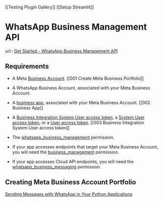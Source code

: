 [[Testing Plugin Gallery]]
[[Setup Streamlit]]

# WhatsApp Business Management API
url:: [Get Started - WhatsApp Business Management API](https://developers.facebook.com/docs/whatsapp/business-management-api/get-started/)

## Requirements
- A Meta [Business Account](https://business.facebook.com/). 
  [[001 Create Meta Business Portfolio]]
  
- A WhatsApp Business Account, associated with your Meta Business Account.
- A [business app](https://developers.facebook.com/docs/development/create-an-app/app-dashboard/app-types#business), associated with your Meta Business Account.
  [[002 Business App]]
  
- A [Business Integration System User access token](https://developers.facebook.com/docs/whatsapp/business-management-api/get-started/#business-integration-system-user-access-tokens), a [System User access token](https://developers.facebook.com/docs/whatsapp/business-management-api/get-started/#system-user-access-tokens), or a [User access token](https://developers.facebook.com/docs/whatsapp/business-management-api/get-started/#user-access-tokens).
  [[003 Business Integration System User access token]]
  
- The [whatsapp_business_management](https://developers.facebook.com/docs/permissions#w) permission.
- If your app accesses endpoints that target your Meta Business Account, you will need the [business_management](https://developers.facebook.com/docs/permissions/reference/business_management) permission.
- If your app accesses Cloud API endpoints, you will need the [whatsapp_business_messaging](https://developers.facebook.com/docs/permissions#w) permission.

## Creating Meta Business Account Portfolio


[Sending Messages with WhatsApp in Your Python Applications](https://developers.facebook.com/blog/post/2022/10/24/sending-messages-with-whatsapp-in-your-python-applications/)

